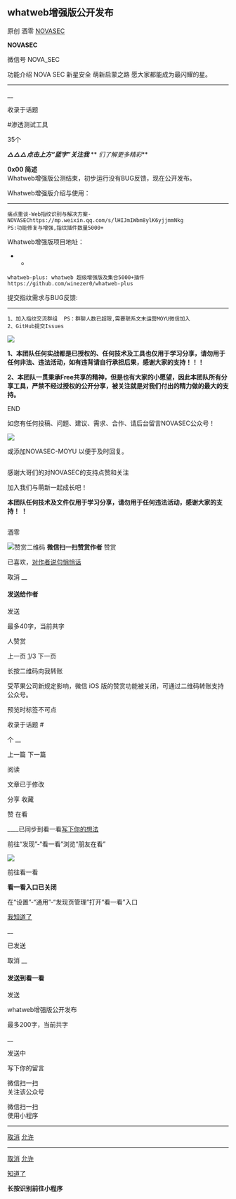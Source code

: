 ##  whatweb增强版公开发布

原创 酒零 [ NOVASEC ](javascript:void\(0\);)

**NOVASEC** ![]()

微信号 NOVA_SEC

功能介绍 NOVA SEC 新星安全 萌新启蒙之路 愿大家都能成为最闪耀的星。

____

__

收录于话题

#渗透测试工具

35个

  
**_△△△点击上方“蓝字”关注我_** ** _们了解更多精彩_**  
  
  
  
 **0x00 简述**  
Whatweb增强版公测结束，初步运行没有BUG反馈，现在公开发布。

Whatweb增强版介绍与使用：

  *   *   *   * 

    
    
    痛点重谈-Web指纹识别与解决方案-NOVASEChttps://mp.weixin.qq.com/s/lHIJmIWbm8ylK6yjjmmNkg  
    PS:功能修复与增强,指纹插件数量5000+

Whatweb增强版项目地址：  

  *   * 

    
    
    whatweb-plus: whatweb 超级增强版及集合5000+插件https://github.com/winezer0/whatweb-plus

提交指纹需求与BUG反馈:

  *   *   *   * 

    
    
    1、加入指纹交流群组  PS：群聊人数已超限,需要联系文末运营MOYU微信加入  
    2、GitHub提交Issues

  

![](https://gitee.com/fuli009/images/raw/master/public/20210809163805.png)

  

 **1、本团队任何实战都是已授权的、任何技术及工具也仅用于学习分享，请勿用于任何非法、违法活动，如有违背请自行承担后果，感谢大家的支持！！！**

  

**2、本团队一贯秉承Free共享的精神，但是也有大家的小愿望，因此本团队所有分享工具，严禁不经过授权的公开分享，被关注就是对我们付出的精力做的最大的支持。**

  

  

END

  
  

如您有任何投稿、问题、建议、需求、合作、请后台留言NOVASEC公众号！

![](https://gitee.com/fuli009/images/raw/master/public/20210809163811.png)

或添加NOVASEC-MOYU 以便于及时回复。  

![]()

  

感谢大哥们的对NOVASEC的支持点赞和关注

加入我们与萌新一起成长吧！

  

 **本团队任何技术及文件仅用于学习分享，请勿用于任何违法活动，感谢大家的支持！ ！**

  
  

  

  

![]()

酒零

![赞赏二维码]() **微信扫一扫赞赏作者** 赞赏

已喜欢，[对作者说句悄悄话](javascript:;)

取消 __

#### 发送给作者

发送

最多40字，当前共字

[](javascript:;) 人赞赏

上一页 [1](javascript:;)/3 下一页

长按二维码向我转账

受苹果公司新规定影响，微信 iOS 版的赞赏功能被关闭，可通过二维码转账支持公众号。

预览时标签不可点

收录于话题 #

个 __

上一篇 下一篇

阅读

文章已于修改

分享 收藏

赞 在看

____已同步到看一看[写下你的想法](javascript:;)

前往“发现”-“看一看”浏览“朋友在看”

![](//res.wx.qq.com/mmbizwap/zh_CN/htmledition/images/pic/appmsg/pic_like_comment55871f.png)

前往看一看

**看一看入口已关闭**

在“设置”-“通用”-“发现页管理”打开“看一看”入口

[我知道了](javascript:;)

__

已发送

取消 __

####  发送到看一看

发送

whatweb增强版公开发布

最多200字，当前共字

__

发送中

写下你的留言

微信扫一扫  
关注该公众号

微信扫一扫  
使用小程序

****

[取消](javascript:void\(0\);) [允许](javascript:void\(0\);)

****

[取消](javascript:void\(0\);) [允许](javascript:void\(0\);)

[知道了](javascript:;)

**长按识别前往小程序**

![]()


